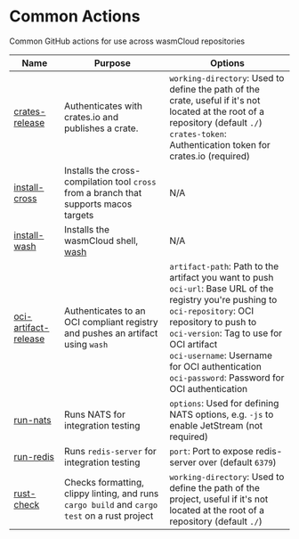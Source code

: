 # Common Actions
Common GitHub actions for use across wasmCloud repositories

| Name | Purpose | Options |
|---|---|---|
| [crates-release](./crates-release) | Authenticates with crates.io and publishes a crate. | `working-directory`: Used to define the path of the crate, useful if it's not located at the root of a repository (default `./`)<br>`crates-token`: Authentication token for crates.io (required)|
| [install-cross](./install-cross) | Installs the cross-compilation tool `cross` from a branch that supports macos targets | N/A |
| [install-wash](./install-wash) | Installs the wasmCloud shell, [wash](https://github.com/wasmcloud/wash) | N/A |
| [oci-artifact-release](./oci-artifact-release) | Authenticates to an OCI compliant registry and pushes an artifact using `wash` | `artifact-path`: Path to the artifact you want to push<br>`oci-url`: Base URL of the registry you're pushing to<br>`oci-repository`: OCI repository to push to<br>`oci-version`: Tag to use for OCI artifact<br>`oci-username`: Username for OCI authentication<br>`oci-password`: Password for OCI authentication|
| [run-nats](./run-nats) | Runs NATS for integration testing | `options`: Used for defining NATS options, e.g. `-js` to enable JetStream (not required) |
| [run-redis](./run-redis) | Runs `redis-server` for integration testing | `port`: Port to expose redis-server over (default `6379`) |
| [rust-check](./rust-check) | Checks formatting, clippy linting, and runs `cargo build` and `cargo test` on a rust project |  `working-directory`: Used to define the path of the project, useful if it's not located at the root of a repository (default `./`)|